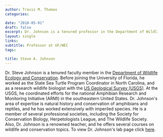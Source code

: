 ```yaml
---
author: Travis M. Thomas
categories:

date: "2018-05-01"
draft: false
excerpt: Dr. Johnson is a tenured professor in the Department of Wildlife Ecology and Conservation at the University of Florida. Dr. Johnson's research primarily focuses on the conservation of reptiles and amphibians.  
layout: single
links:
subtitle: Professor at UF/WEC
tags:

title: Steve A. Johnson
---
```


Dr. Steve Johnson is a tenured faculty member in the [Department of Wildlife Ecology and Conservation](https://wec.ifas.ufl.edu/). Before joining the University of Florida, he worked as the State Sea Turtle Program Coordinator in North Carolina, and as a research wildlife biologist with the [US Geological Survey (USGS)](https://www.usgs.gov/). At the USGS, he coordinated efforts for the national Amphibian Research and Monitoring Initiative (ARMI) in the southeastern United States. Dr. Johnson's area of expertise is natural history and conservation of amphibians and reptiles, and he has worked extensively with imperiled species. He is a member of several professional societies, including the Society for Conservation Biology, Herpetologists League, and The Wildlife Society. Also, Dr. Johnson is a renowned teacher, and he offers several courses on wildlife and conservation topics. To view Dr. Johnson's lab page click [here](https://ufwildlife.ifas.ufl.edu/steve_johnson.shtml).




